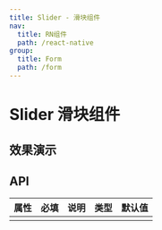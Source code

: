 ```yaml
---
title: Slider - 滑块组件
nav:
  title: RN组件
  path: /react-native
group:
  title: Form
  path: /form
---
```


# Slider 滑块组件

## 效果演示

## API

| 属性 | 必填 | 说明 | 类型 | 默认值 |
| ---- | ---- | ---- | ---- | ------ |
|      |      |      |      |        |

